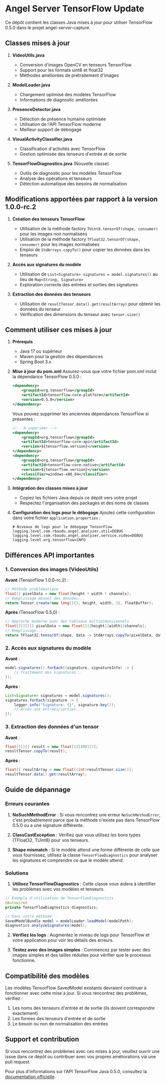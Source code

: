 # Angel Server TensorFlow Update

Ce dépôt contient les classes Java mises à jour pour utiliser TensorFlow 0.5.0 dans le projet angel-server-capture.

## Classes mises à jour

1. **VideoUtils.java**
   - Conversion d'images OpenCV en tenseurs TensorFlow
   - Support pour les formats uint8 et float32
   - Méthodes améliorées de prétraitement d'images

2. **ModelLoader.java**
   - Chargement optimisé des modèles TensorFlow
   - Informations de diagnostic améliorées

3. **PresenceDetector.java**
   - Détection de présence humaine optimisée
   - Utilisation de l'API TensorFlow moderne
   - Meilleur support de débogage

4. **VisualActivityClassifier.java**
   - Classification d'activités avec TensorFlow
   - Gestion optimisée des tenseurs d'entrée et de sortie

5. **TensorFlowDiagnostics.java** (Nouvelle classe)
   - Outils de diagnostic pour les modèles TensorFlow
   - Analyse des opérations et tenseurs
   - Détection automatique des besoins de normalisation

## Modifications apportées par rapport à la version 1.0.0-rc.2

1. **Création des tenseurs TensorFlow**
   - Utilisation de la méthode factory `TUint8.tensorOf(shape, consumer)` pour les images non normalisées
   - Utilisation de la méthode factory `TFloat32.tensorOf(shape, consumer)` pour les images normalisées
   - Emploi de `StdArrays.copyTo()` pour copier les données dans les tenseurs

2. **Accès aux signatures du modèle**
   - Utilisation de `List<Signature> signatures = model.signatures()` au lieu de `Map<String, Signature>`
   - Exploration correcte des entrées et sorties des signatures

3. **Extraction des données des tenseurs**
   - Utilisation de `resultTensor.data().get(resultArray)` pour obtenir les données du tenseur
   - Vérification des dimensions du tenseur avec `tensor.size()`

## Comment utiliser ces mises à jour

1. **Prérequis**
   - Java 17 ou supérieur
   - Maven pour la gestion des dépendances
   - Spring Boot 3.x

2. **Mise à jour du pom.xml**
   Assurez-vous que votre fichier pom.xml inclut la dépendance TensorFlow 0.5.0 :
   ```xml
   <dependency>
       <groupId>org.tensorflow</groupId>
       <artifactId>tensorflow-core-platform</artifactId>
       <version>0.5.0</version>
   </dependency>
   ```
   
   Vous pouvez supprimer les anciennes dépendances TensorFlow si présentes :
   ```xml
   <!-- À supprimer -->
   <dependency>
       <groupId>org.tensorflow</groupId>
       <artifactId>tensorflow-core-api</artifactId>
       <version>${tensorflow.version}</version>
   </dependency>
   <dependency>
       <groupId>org.tensorflow</groupId>
       <artifactId>tensorflow-core-native</artifactId>
       <version>${tensorflow.version}</version>
       <classifier>windows-x86_64</classifier>
   </dependency>
   ```

3. **Intégration des classes mises à jour**
   - Copiez les fichiers Java depuis ce dépôt vers votre projet
   - Respectez l'organisation des packages et des noms de classes

4. **Configuration des logs pour le débogage**
   Ajoutez cette configuration dans votre fichier `application.properties` :
   ```properties
   # Niveaux de logs pour le débogage TensorFlow
   logging.level.com.rbaudu.angel.analyzer.util=DEBUG
   logging.level.com.rbaudu.angel.analyzer.service.video=DEBUG
   logging.level.org.tensorflow=INFO
   ```

## Différences API importantes

### 1. Conversion des images (VideoUtils)

**Avant** (TensorFlow 1.0.0-rc.2) :
```java
// Méthode problématique
float[] pixelData = new float[height * width * channels];
// Remplissage manuel des données...
return Tensor.create(new long[]{1, height, width, 3}, floatBuffer);
```

**Après** (TensorFlow 0.5.0) :
```java
// Approche moderne avec des tableaux multidimensionnels
float[][][][] pixelData = new float[1][height][width][channels];
// Remplissage...
return TFloat32.tensorOf(shape, data -> StdArrays.copyTo(pixelData, data));
```

### 2. Accès aux signatures du modèle

**Avant** :
```java
model.signatures().forEach((signature, signatureInfo) -> {
    // Traitement des signatures...
});
```

**Après** :
```java
List<Signature> signatures = model.signatures();
signatures.forEach(signature -> {
    logger.info("Signature: {}", signature.key());
    // Accès aux entrées/sorties...
});
```

### 3. Extraction des données d'un tensor

**Avant** :
```java
float[][][] result = new float[1][100][7];
resultTensor.copyTo(result);
```

**Après** :
```java
float[] resultArray = new float[(int)resultTensor.size()];
resultTensor.data().get(resultArray);
```

## Guide de dépannage

### Erreurs courantes

1. **NoSuchMethodError** : Si vous rencontrez une erreur `NoSuchMethodError`, c'est probablement parce que la méthode n'existe pas dans TensorFlow 0.5.0 ou a une signature différente.

2. **ClassCastException** : Vérifiez que vous utilisez les bons types (TFloat32, TUint8) pour vos tenseurs.

3. **Shape mismatch** : Si le modèle attend une forme différente de celle que vous fournissez, utilisez la classe `TensorFlowDiagnostics` pour analyser les signatures et comprendre ce que le modèle attend.

### Solutions

1. **Utilisez TensorFlowDiagnostics** : Cette classe vous aidera à identifier les problèmes avec vos modèles et tenseurs.

```java
// Exemple d'utilisation de TensorFlowDiagnostics
@Autowired
private TensorFlowDiagnostics diagnostics;

// Dans votre méthode
SavedModelBundle model = modelLoader.loadModel(modelPath);
diagnostics.analyzeSignatures(model);
```

2. **Vérifiez les logs** : Augmentez le niveau de logs pour TensorFlow et votre application pour voir les détails des erreurs.

3. **Testez avec des images simples** : Commencez par tester avec des images simples et des tailles réduites pour vérifier que le processus fonctionne.

## Compatibilité des modèles

Les modèles TensorFlow SavedModel existants devraient continuer à fonctionner avec cette mise à jour. Si vous rencontrez des problèmes, vérifiez :

1. Les noms des tenseurs d'entrée et de sortie (ils doivent correspondre exactement)
2. Les formes des tenseurs d'entrée et de sortie
3. Le besoin ou non de normalisation des entrées

## Support et contribution

Si vous rencontrez des problèmes avec ces mises à jour, veuillez ouvrir une issue dans ce dépôt ou contribuer avec vos propres améliorations via une pull request.

Pour plus d'informations sur l'API TensorFlow Java 0.5.0, consultez la [documentation officielle](https://www.tensorflow.org/jvm).
